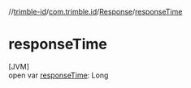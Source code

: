 //[trimble-id](../../../index.md)/[com.trimble.id](../index.md)/[Response](index.md)/[responseTime](response-time.md)

# responseTime

[JVM]\
open var [responseTime](response-time.md): Long
